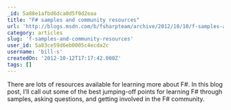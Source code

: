 ```yaml
---
_id: 5a88e1afbd6dca0d5f0d2eaa
title: "F# samples and community resources"
url: 'http://blogs.msdn.com/b/fsharpteam/archive/2012/10/10/f-samples-and-community-resources.aspx'
category: articles
slug: 'f-samples-and-community-resources'
user_id: 5a83ce59d6eb0005c4ecda2c
username: 'bill-s'
createdOn: '2012-10-12T17:17:42.000Z'
tags: []
---
```


There are lots of resources available for learning more about F#.  In this blog post, I’ll call out some of the best jumping-off points for learning F# through samples, asking questions, and getting involved in the F# community.
